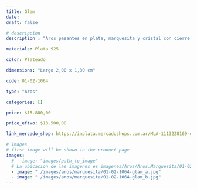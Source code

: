 ```yaml
---
title: Glam
date: 
draft: false

# descripcion
description : "Aros pasantes en plata, marquesita y cristal con cierre sistema clip."

materials: Plata 925

color: Plateado

dimensions: "Largo 2,00 x 1,30 cm"

code: 01-02-1064

type: "Aros"

categories: []

price: $15.880,00

price_eftvo: $13.500,00

link_mercado_shop: https://inplata.mercadoshops.com.ar/MLA-1113228169-glam-_JM

# Images
# first image will be shown in the product page
images:
  # - image: "images/path_to_image"
  # La ubicacion de las imagenes es imagenes/Aros/Aros.Marquesita/01-02-1064-glam
  - image: "./images/aros/marquesita/01-02-1064-glam_a.jpg"
  - image: "./images/aros/marquesita/01-02-1064-glam_b.jpg"
---
```

